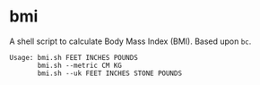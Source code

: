 # bmi
A shell script to calculate Body Mass Index (BMI). Based upon `bc`.

```
Usage: bmi.sh FEET INCHES POUNDS
       bmi.sh --metric CM KG
       bmi.sh --uk FEET INCHES STONE POUNDS
```
